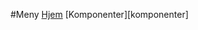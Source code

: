 #Meny
[Hjem][hjem]
[Komponenter][komponenter]

[hjem]: https://github.com/fjukstad/uit-luft-arduino/wiki/hjem